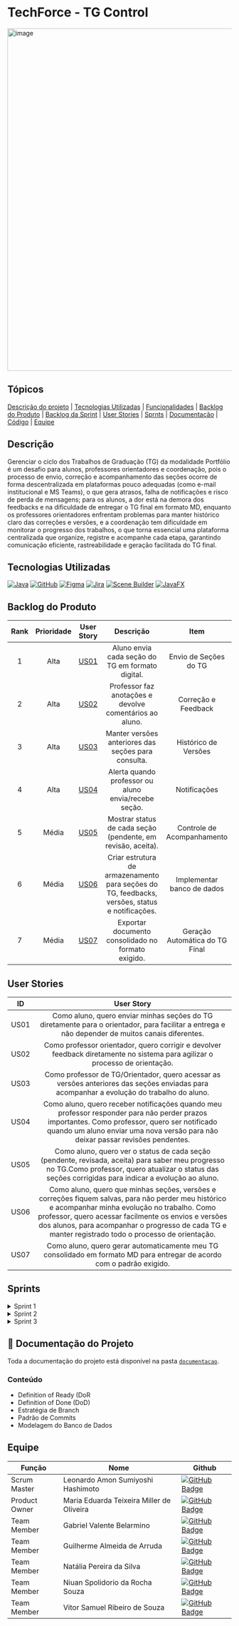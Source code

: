 # TechForce - TG Control
<img width="1366" height="768" alt="image" src="https://github.com/user-attachments/assets/adb62b93-78c0-4436-8ff7-2d5fe202f5f4" />

## Tópicos 

[Descrição do projeto](#Descrição) | [Tecnologias Utilizadas](#Tecnologias-Utilizadas) | [Funcionalidades](#Funcionalidades) | [Backlog do Produto](#Backlog-do-Produto) | [Backlog da Sprint](#Backlog-da-Sprint) | [User Stories](#User-Stories) | [Sprnts](#Sprints) | [Documentação](#Documentação-do-Projeto) | [Código](#Codigo) | [Equipe](#Equipe)


## Descrição
Gerenciar o ciclo dos Trabalhos de Graduação (TG) da modalidade Portfólio é um desafio para alunos, professores orientadores e coordenação, pois o processo de envio, correção e acompanhamento das seções ocorre de forma descentralizada em plataformas pouco adequadas (como e-mail institucional e MS Teams), o que gera atrasos, falha de notificações e risco de perda de mensagens; para os alunos, a dor está na demora dos feedbacks e na dificuldade de entregar o TG final em formato MD, enquanto os professores orientadores enfrentam problemas para manter histórico claro das correções e versões, e a coordenação tem dificuldade em monitorar o progresso dos trabalhos, o que torna essencial uma plataforma centralizada que organize, registre e acompanhe cada etapa, garantindo comunicação eficiente, rastreabilidade e geração facilitada do TG final.

> > 

## Tecnologias Utilizadas

[![Java](https://img.shields.io/badge/Java-007396?logo=java&logoColor=white)](https://www.java.com/)
[![GitHub](https://img.shields.io/badge/GitHub-181717?logo=github&logoColor=white)](https://github.com/)
[![Figma](https://img.shields.io/badge/Figma-F24E1E?logo=figma&logoColor=white)](https://www.figma.com/)
[![Jira](https://img.shields.io/badge/Jira-0052CC?logo=jira&logoColor=white)](https://www.atlassian.com/software/jira)
[![Scene Builder](https://img.shields.io/badge/Scene%20Builder-0091EA?logo=java&logoColor=white)](https://gluonhq.com/products/scene-builder/)
[![JavaFX](https://img.shields.io/badge/JavaFX-FF0000?logo=openjdk&logoColor=white)](https://openjfx.io/)


 ## Backlog do Produto
 
| Rank | Prioridade | User Story | Descrição | Item | Estimativa | Sprint |
|:----:|:----------:|:----------:|:---------:|:----:|:----------:|:------:|
| 1    | Alta       | [US01](#User-Stories) | Aluno envia cada seção do TG em formato digital. | Envio de Seções do TG |          6       | 2      |
| 2    | Alta       | [US02](#User-Stories) | Professor faz anotações e devolve comentários ao aluno. | Correção e Feedback |      6      | 2      |
| 3    | Alta       | [US03](#User-Stories) | Manter versões anteriores das seções para consulta. | Histórico de Versões |       5        | 2      |
| 4    | Alta       | [US04](#User-Stories) | Alerta quando professor ou aluno envia/recebe seção. | Notificações |             6         | 2      |
| 5    | Média       | [US05](#User-Stories) | Mostrar status de cada seção (pendente, em revisão, aceita). | Controle de Acompanhamento |    3        | 2      |
| 6    | Média       | [US06](#User-Stories) | Criar estrutura de armazenamento para seções do TG, feedbacks, versões, status e notificações. | Implementar banco de dados |       12     | 2      |
| 7    |Média      | [US07](#User-Stories) | Exportar documento consolidado no formato exigido. | Geração Automática do TG Final |  8                                                  | 2      |


## User Stories
| ID   | User Story |
|:----:|:--------------:|
| US01 | Como aluno, quero enviar minhas seções do TG diretamente para o orientador, para facilitar a entrega e não depender de muitos canais diferentes. |
| US02 | Como professor orientador, quero corrigir e devolver feedback diretamente no sistema para agilizar o processo de orientação. |
| US03 | Como professor de TG/Orientador, quero acessar as versões anteriores das seções enviadas para acompanhar a evolução do trabalho do aluno. |
| US04 | Como aluno, quero receber notificações quando meu professor responder para não perder prazos importantes. Como professor, quero ser notificado quando um aluno enviar uma nova versão para não deixar passar revisões pendentes.|
| US05 | Como aluno, quero ver o status de cada seção (pendente, revisada, aceita) para saber meu progresso no TG.Como professor, quero atualizar o status das seções corrigidas para indicar a evolução ao aluno.  |
| US06 | Como aluno, quero que minhas seções, versões e correções fiquem salvas, para não perder meu histórico e acompanhar minha evolução no trabalho. Como professor, quero acessar facilmente os envios e versões dos alunos, para acompanhar o progresso de cada TG e manter registrado todo o processo de orientação.|
| US07 | Como aluno, quero gerar automaticamente meu TG consolidado em formato MD para entregar de acordo com o padrão exigido. |


## Sprints

<!--Sprint 1-->
<details>
  <summary>Sprint 1</summary>
  <div>
    <h2>Descrição da Sprint</h2>
    <table>
      <thead>
        <tr>
          <th>Sprint</th>
          <th>Período</th>
          <th>Objetivo da Sprint</th>
          <th>Descrição</th>
        </tr>
      </thead>
      <tbody>
        <tr>
          <td>1</td>
          <td>08/09 - 28/09</td>
          <td>Entregar protótipo do sistema</td>
          <td>Protótipo inicial da interface, com telas e botões interativos.</td>
        </tr>
      </tbody>
    </table>
    <h2>Burndown</h2>
    <img width="398" height="250" alt="image" src="https://github.com/user-attachments/assets/3a713f28-2102-43f2-bc1d-bcd7fe1bfa27" />
  </div>
</details>

<!--Sprint 2-->
<details>
  <summary>Sprint 2</summary>
  <div>
    <h2>Backlog</h2>
    <!-- Backlog vazio -->
    <h2>Burndown</h2>
  </div>
</details>

<!--Sprint 3-->
<details>
  <summary>Sprint 3</summary>
  <div>
    <h2>Backlog</h2>
    <!-- Backlog vazio -->
    <h2>Burndown</h2>
  </div>
</details>


## 📄 Documentação do Projeto

Toda a documentação do projeto está disponível na pasta [`documentacao`](./documentação).

### Conteúdo
- Definition of Ready (DoR
- Definition of Done  (DoD)
- Estratégia de Branch
- Padrão de Commits
- Modelagem do Banco de Dados
  

## Equipe

 | Função      | Nome                                     |  Github  |
 | -           | -                                        | -        | 
 |Scrum Master | Leonardo Amon Sumiyoshi Hashimoto        |   [![GitHub Badge](https://img.shields.io/badge/GitHub-111217?style=flat-square&logo=github&logoColor=white)](https://github.com/Leonardo1022) |
 |Product Owner| Maria Eduarda Teixeira Miller de Oliveira|  [![GitHub Badge](https://img.shields.io/badge/GitHub-111217?style=flat-square&logo=github&logoColor=white)](https://github.com/maria-oliveira)|
 |Team Member  | Gabriel Valente Belarmino                |  [![GitHub Badge](https://img.shields.io/badge/GitHub-111217?style=flat-square&logo=github&logoColor=white)](https://github.com/gabrielvalentesjc)|
 |Team Member  | Guilherme Almeida de Arruda              |   [![GitHub Badge](https://img.shields.io/badge/GitHub-111217?style=flat-square&logo=github&logoColor=white)](https://github.com/guiggaaz)|
 |Team Member  | Natália Pereira da Silva                 |  [![GitHub Badge](https://img.shields.io/badge/GitHub-111217?style=flat-square&logo=github&logoColor=white)](https://github.com/nataliapersis)|
 |Team Member  | Niuan Spolidorio da Rocha Souza          |  [![GitHub Badge](https://img.shields.io/badge/GitHub-111217?style=flat-square&logo=github&logoColor=white)](https://github.com/NiuanSouza)|
 |Team Member  | Vitor Samuel Ribeiro de Souza            |   [![GitHub Badge](https://img.shields.io/badge/GitHub-111217?style=flat-square&logo=github&logoColor=white)](https://github.com/VitorRibeiro09)|



